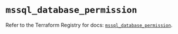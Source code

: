 # `mssql_database_permission`

Refer to the Terraform Registry for docs: [`mssql_database_permission`](https://registry.terraform.io/providers/pgssoft/mssql/0.6.0/docs/resources/database_permission).
